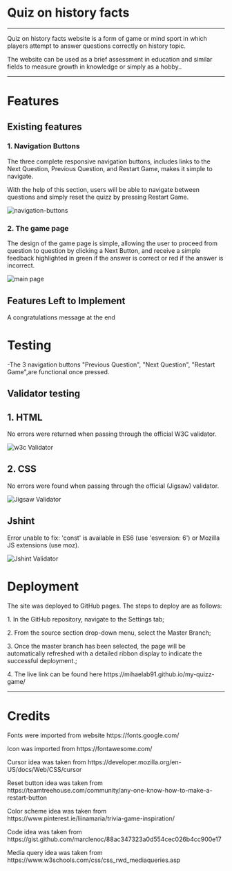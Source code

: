 <h1>Quiz on history facts</h1>
<hr>
<p>Quiz on history facts website is a form of game or mind sport in which players attempt to answer questions correctly on history topic.</p>
<p>The website can be used as a brief assessment in education and similar fields to measure growth in knowledge or simply as a hobby..</p>
<hr>
<h1>Features</h1>
<h2>Existing features</h2>
<h3> 1. Navigation Buttons</h3>
<p>The three complete responsive navigation buttons, includes links to the Next Question, Previous Question, and Restart Game, makes it simple to navigate.</p>
<p>With the help of this section, users will be able to navigate between questions and simply reset the quizz by pressing Restart Game.</p>
 <img src="assets/images/buttons2.png" alt="navigation-buttons">

<h3>2. The game page</h3>
 <p>The design of the game page is simple, allowing the user to proceed from question to question by clicking a Next Button, and receive a simple feedback highlighted in green if the answer is correct or red if the answer is incorrect.</p>
  <img src="assets/images/buttons.png" alt="main page ">

<h2>Features Left to Implement</h2>
<p>A congratulations message at the end</p>

<h1>Testing</h1>
<p>-The 3 navigation buttons "Previous Question", "Next Question", "Restart Game",are functional once pressed.</p>

<h2>Validator testing</h2>
<h2>1. HTML</h2>
<p>No errors were returned when passing through the official W3C validator.</p>
<img src="assets/images/w3c_validator.png" alt="w3c Validator">
<h2>2. CSS</h2>
<p>No errors were found when passing through the official (Jigsaw) validator.</p>
<img src="assets/images/Jigsaw validator.png" alt="Jigsaw Validator">
<h2>Jshint</h2>
<p>Error unable to fix:	'const' is available in ES6 (use 'esversion: 6') or Mozilla JS extensions (use moz).</p>
<img src="assets/images/jshint.png" alt="Jshint Validator">

<h1>Deployment</h1>
<p></p>The site was deployed to GitHub pages. The steps to deploy are as follows:<p>
<p>1. In the GitHub repository, navigate to the Settings tab;</p>
<p>2. From the source section drop-down menu, select the Master Branch;</p>
<p>3. Once the master branch has been selected, the page will be automatically refreshed with a detailed ribbon display to indicate the successful deployment.;</p>
<p>4. The live link can be found here https://mihaelab91.github.io/my-quizz-game/</p>

<hr>
<h1>Credits</h1>
<p>Fonts were imported from website https://fonts.google.com/</p>
<p>Icon was imported from https://fontawesome.com/</p>
<p>Cursor idea was taken from  https://developer.mozilla.org/en-US/docs/Web/CSS/cursor</p>
<p>Reset button idea was taken from https://teamtreehouse.com/community/any-one-know-how-to-make-a-restart-button  </p>
<p>Color scheme idea was taken from https://www.pinterest.ie/liinamaria/trivia-game-inspiration/ </p>
<p>Code idea was taken from https://gist.github.com/marclenoc/88ac347323a0d554cec026b4cc900e17 </p>
<p>Media query idea was taken from https://www.w3schools.com/css/css_rwd_mediaqueries.asp</p>
